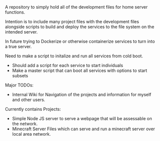 A repository to simply hold all of the development files for home server functions.

Intention is to include many project files with the development files alongside scripts to build and deploy the services to the file system on the intended server.

In future trying to Dockerize or otherwise containerize services to turn into a true server.

Need to make a script to initalize and run all services from cold boot.
* Should add a script for each service to start individuals
* Make a master script that can boot all services with options to start subsets

Major TODOs:
* Internal Wiki for Navigation of the projects and information for myself and other users.

Currently contains Projects:
* Simple Node JS server to serve a webpage that will be assessable on the network.
* Minecraft Server Files which can serve and run a minecraft server over local area network.
